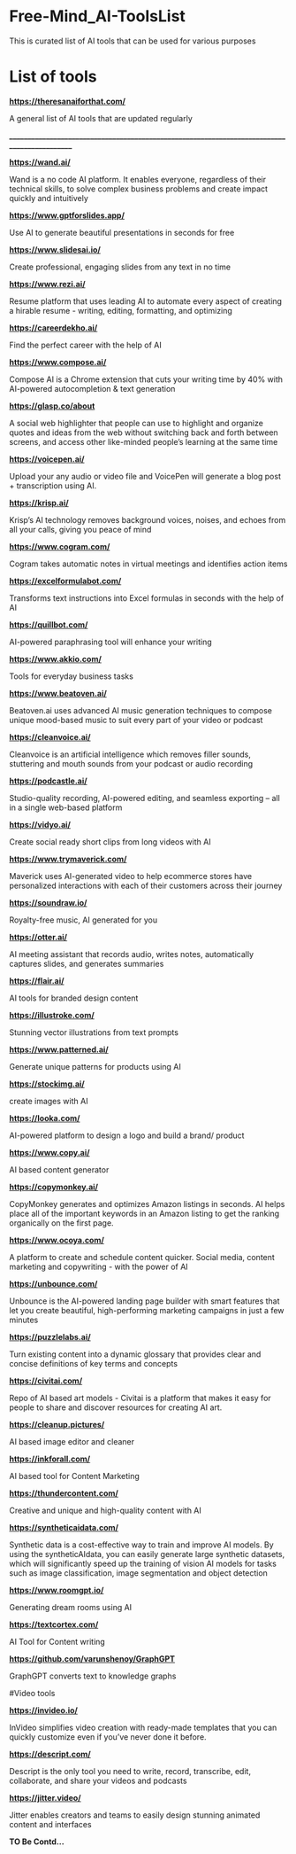 # Free-Mind_AI-ToolsList
This is curated list of AI tools that can be used for various purposes
# List of tools

**https://theresanaiforthat.com/**

A general list of AI tools that are updated regularly 


**____________________________________________________________________________________________**

**https://wand.ai/**

Wand is a no code AI platform. It enables everyone, regardless of their technical skills, to solve complex business problems and create impact quickly and intuitively

**https://www.gptforslides.app/**

Use AI to generate beautiful presentations in seconds for free 

**https://www.slidesai.io/**

Create professional, engaging slides from any text in no time

**https://www.rezi.ai/**

Resume platform that uses leading AI to automate every aspect of creating a hirable resume - writing, editing, formatting, and optimizing

**https://careerdekho.ai/**

Find the perfect career with the help of AI

**https://www.compose.ai/**

Compose AI is a Chrome extension that cuts your writing time by 40% with AI-powered autocompletion & text generation

**https://glasp.co/about**

A social web highlighter that people can use to highlight and organize quotes and ideas from the web without switching back and forth between screens, and access other like-minded people’s learning at the same time

**https://voicepen.ai/**

Upload your any audio or video file and VoicePen will generate a blog post + transcription using AI.

**https://krisp.ai/**

Krisp’s AI technology removes background voices, noises, and echoes from all your calls, giving you peace of mind


**https://www.cogram.com/**

Cogram takes automatic notes in virtual meetings and identifies action items


**https://excelformulabot.com/**

Transforms text instructions into Excel formulas in seconds with the help of AI

**https://quillbot.com/**

AI-powered paraphrasing tool will enhance your writing

**https://www.akkio.com/**

Tools for everyday business tasks

**https://www.beatoven.ai/**

Beatoven.ai uses advanced AI music generation techniques to compose unique mood-based music to suit every part of your video or podcast


**https://cleanvoice.ai/**

Cleanvoice is an artificial intelligence which removes filler sounds, stuttering and mouth sounds from your podcast or audio recording

**https://podcastle.ai/**

Studio-quality recording, AI-powered editing, and seamless exporting – all in a single web-based platform

**https://vidyo.ai/**

Create social ready short clips from long videos with AI

**https://www.trymaverick.com/**

Maverick uses AI-generated video to help ecommerce stores have personalized interactions with each of their customers across their journey

**https://soundraw.io/**

Royalty-free music, AI generated for you

**https://otter.ai/**

AI meeting assistant that records audio, writes notes, automatically captures slides, and generates summaries

**https://flair.ai/**

AI tools for branded design content

**https://illustroke.com/**

Stunning vector illustrations from text prompts

**https://www.patterned.ai/**

Generate unique patterns for products using AI

**https://stockimg.ai/**

create images with AI

**https://looka.com/**

AI-powered platform to design a logo and build a brand/ product

**https://www.copy.ai/**

 AI based content generator
 
 **https://copymonkey.ai/**
 
 CopyMonkey generates and optimizes Amazon listings in seconds. AI helps place all of the important keywords in an Amazon listing to get the ranking organically on the first page.
 
 **https://www.ocoya.com/**
 
 A platform to create and schedule content quicker.
Social media, content marketing and copywriting - with the power of AI

**https://unbounce.com/**

Unbounce is the AI-powered landing page builder with smart features that let you create beautiful, high-performing marketing campaigns in just a few minutes

**https://puzzlelabs.ai/**

Turn existing content into a dynamic glossary that provides clear and concise definitions of key terms and concepts

**https://civitai.com/**

Repo of AI based art models - Civitai is a platform that makes it easy for people to share and discover resources for creating AI art. 

**https://cleanup.pictures/**

AI based image editor and cleaner

**https://inkforall.com/**

AI based tool for Content Marketing

**https://thundercontent.com/**

Creative and unique and high-quality content with AI

**https://syntheticaidata.com/**

Synthetic data is a cost-effective way to train and improve AI models. By using the syntheticAIdata, you can easily generate large synthetic datasets, which will significantly speed up the training of vision AI models for tasks such as image classification, image segmentation and object detection


**https://www.roomgpt.io/**

Generating dream rooms using AI

**https://textcortex.com/**

AI Tool for Content writing

**https://github.com/varunshenoy/GraphGPT**

GraphGPT converts text to knowledge graphs

#Video tools

**https://invideo.io/**

InVideo simplifies video creation with ready-made templates that you can quickly customize even if you’ve never done it before.

**https://descript.com/**

Descript is the only tool you need to write, record, transcribe, edit, collaborate, and share your videos and podcasts

**https://jitter.video/**

Jitter enables creators and teams to easily design stunning animated content and interfaces


**TO Be Contd...**

